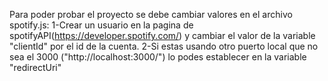 Para poder probar el proyecto se debe cambiar valores en el archivo spotify.js:
1-Crear un usuario en la pagina de spotifyAPI(https://developer.spotify.com/) y cambiar el valor de la variable "clientId" por el id de la cuenta.
2-Si estas usando otro puerto local que no sea el 3000 ("http://localhost:3000/") lo podes establecer en la variable "redirectUri"
